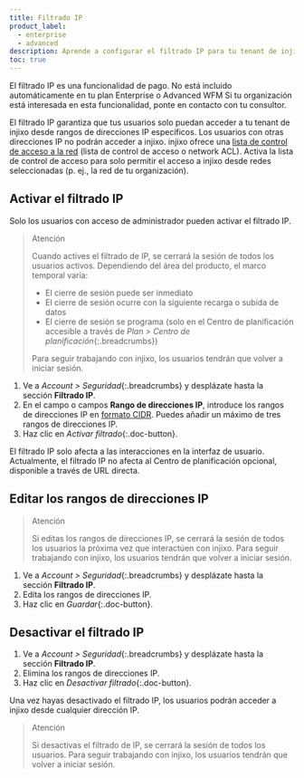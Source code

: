 ```yaml
---
title: Filtrado IP
product_label:
  - enterprise
  - advanced
description: Aprende a configurar el filtrado IP para tu tenant de injixo.
toc: true
---
```


El filtrado IP es una funcionalidad de pago. No está incluido automáticamente en tu plan Enterprise o Advanced WFM
Si tu organización está interesada en esta funcionalidad, ponte en contacto con tu consultor.

El filtrado IP garantiza que tus usuarios solo puedan acceder a tu tenant de injixo desde rangos de direcciones IP específicos. Los usuarios con otras direcciones IP no podrán acceder a injixo. injixo ofrece una [lista de control de acceso a la red](https://docs.aws.amazon.com/vpc/latest/userguide/vpc-network-acls.html) (lista de control de acceso o network ACL). Activa la lista de control de acceso para solo permitir el acceso a injixo desde redes seleccionadas (p.&nbsp;ej., la red de tu organización).

## Activar el filtrado IP

Solo los usuarios con acceso de administrador pueden activar el filtrado IP.

> Atención
> 
> Cuando actives el filtrado de IP, se cerrará la sesión de todos los usuarios activos. Dependiendo del área del producto, el marco temporal varía:
> - El cierre de sesión puede ser inmediato
> - El cierre de sesión ocurre con la siguiente recarga o subida de datos
> - El cierre de sesión se programa (solo en el Centro de planificación accesible a través de _Plan > Centro de planificación_{:.breadcrumbs})
> 
> Para seguir trabajando con injixo, los usuarios tendrán que volver a iniciar sesión.

1. Ve a _Account > Seguridad_{:.breadcrumbs} y desplázate hasta la sección **Filtrado IP**.
2. En el campo o campos **Rango de direcciones IP**, introduce los rangos de direcciones IP en [formato CIDR](https://en.wikipedia.org/wiki/Classless_Inter-Domain_Routing#:~:text=CIDR%20notation%20specifies%20an%20IP,bits). Puedes añadir un máximo de tres rangos de direcciones IP.
3. Haz clic en _Activar filtrado_{:.doc-button}.

El filtrado IP solo afecta a las interacciones en la interfaz de usuario. Actualmente, el filtrado IP no afecta al Centro de planificación opcional, disponible a través de URL directa.
 
## Editar los rangos de direcciones IP

> Atención
> 
> Si editas los rangos de direcciones IP, se cerrará la sesión de todos los usuarios la próxima vez que interactúen con injixo. Para seguir trabajando con injixo, los usuarios tendrán que volver a iniciar sesión.

1. Ve a _Account > Seguridad_{:.breadcrumbs} y desplázate hasta la sección **Filtrado IP**.
2. Edita los rangos de direcciones IP.
3. Haz clic en _Guardar_{:.doc-button}.

## Desactivar el filtrado IP

1. Ve a _Account > Seguridad_{:.breadcrumbs} y desplázate hasta la sección **Filtrado IP**.
2. Elimina los rangos de direcciones IP.
3. Haz clic en _Desactivar filtrado_{:.doc-button}.

Una vez hayas desactivado el filtrado IP, los usuarios podrán acceder a injixo desde cualquier dirección IP.

> Atención
> 
> Si desactivas el filtrado de IP, se cerrará la sesión de todos los usuarios. Para seguir trabajando con injixo, los usuarios tendrán que volver a iniciar sesión.
